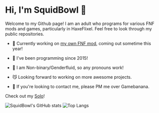 # Hi, I'm SquidBowl 👋
Welcome to my Github page! I am an adult who programs for various FNF mods and games, particularly in HaxeFlixel. Feel free to look through my public repositories.

- 📼 Currently working on [my own FNF mod](https://gamebanana.com/wips/80620), coming out sometime this year!
  
- 🎉 I've been programming since 2015!
  
- 💎 I am Non-binary/Genderfluid, so any pronouns work!
  
- 😼 Looking forward to working on more awesome projects.
  
- 🍌 If you're looking to contact me, please PM me over Gamebanana.

Check out my [Solo](https://solo.to/squidbowl)!

![SquidBowl's GitHub stats](https://github-readme-stats.vercel.app/api?username=squidbowl&show_icons=true&theme=radical) 
![Top Langs](https://github-readme-stats.vercel.app/api/top-langs/?username=squidbowl&layout=compact&theme=radical)
